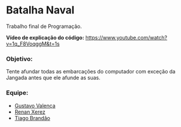 # Batalha Naval
<div>
Trabalho final de Programação.

**Vídeo de explicação do código:** https://www.youtube.com/watch?v=1q_F8VoqggM&t=1s

### Objetivo:
Tente afundar todas as embarcações do computador com exceção da Jangada antes que ele afunde as suas.
 
### Equipe:
- [Gustavo Valença](https://github.com/GustavoValenca)
- [Renan Xerez](https://github.com/RenanXM)
- [Tiago Brandão](https://github.com/BrandaoZ)

